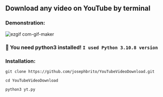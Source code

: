 ## Download any video on YouTube by terminal

### Demonstration:

![ezgif com-gif-maker](https://user-images.githubusercontent.com/84200694/207482693-bf3a7c8c-c7ce-4291-9bc3-cfc493c8c457.gif)

### 🚦 You need python3 installed! `I used Python 3.10.8 version`

### Installation:

`git clone https://github.com/josephbrito/YouTubeVideoDownload.git`

`cd YouTubeVideoDownload`

`python3 yt.py`
